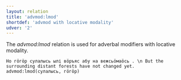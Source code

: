 ```yaml
---
layout: relation
title: 'advmod:lmod'
shortdef: 'advmod with locative modality'
udver: '2'
---
```


The _advmod:lmod_ relation is used for adverbal modifiers with locative modality.

~~~ sdparse
Но гӧгӧр сулалысь ылі вӧръяс абу на вежсьӧмаӧсь . \n But the surrounding distant forests have not changed yet.
advmod:lmod(сулалысь, гӧгӧр)

~~~

<!-- Interlanguage links updated Čt lis 12 09:43:27 CET 2020 -->
